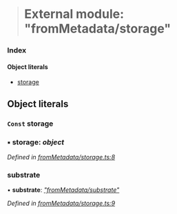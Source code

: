 > # External module: "fromMetadata/storage"

### Index

#### Object literals

* [storage](_frommetadata_storage_.md#const-storage)

## Object literals

### `Const` storage

### ▪ **storage**: *object*

*Defined in [fromMetadata/storage.ts:8](https://github.com/polkadot-js/api/blob/5a1c79a/packages/type-storage/src/fromMetadata/storage.ts#L8)*

###  substrate

• **substrate**: *["fromMetadata/substrate"](_frommetadata_substrate_.md)*

*Defined in [fromMetadata/storage.ts:9](https://github.com/polkadot-js/api/blob/5a1c79a/packages/type-storage/src/fromMetadata/storage.ts#L9)*